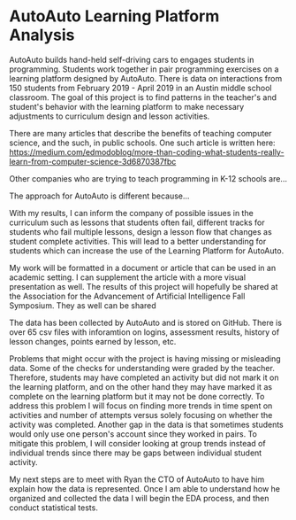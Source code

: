 # AutoAuto Learning Platform Analysis

AutoAuto builds hand-held self-driving cars to engages students in programming. Students work together in pair programming exercises on a learning platform designed by AutoAuto. There is data on interactions from 150 students from February 2019 - April 2019 in an Austin middle school classroom. The goal of this project is to find patterns in the teacher's and student's behavior with the learning platform to make necessary adjustments to curriculum design and lesson activities. 


There are many articles that describe the benefits of teaching computer science, and the such, in public schools. One such article is written here:
https://medium.com/edmodoblog/more-than-coding-what-students-really-learn-from-computer-science-3d6870387fbc

 Other companies who are trying to teach programming in K-12 schools are... 
 
 The approach for AutoAuto is different because...


With my results, I can inform the company of possible issues in the curriculum such as lessons that students often fail, different tracks for students who fail multiple lessons, design a lesson flow that changes as student complete activities. This will lead to a better understanding for students which can increase the use of the Learning Platform for AutoAuto. 

My work will be formatted in a document or article that can be used in an academic setting. I can supplement the article with a more visual presentation as well. The results of this project will hopefully be shared at the Association for the Advancement of Artificial Intelligence Fall Symposium. They as well can be shared 

The data has been collected by AutoAuto and is stored on GitHub. There is over 65 csv files with inforamtion on logins, assessment results, history of lesson changes, points earned by lesson, etc. 

Problems that might occur with the project is having missing or misleading data. Some of the checks for understanding were graded by the teacher. Therefore, students may have completed an activity but did not mark it on the learning platform, and on the other hand they may have marked it as complete on the learning platform but it may not be done correctly. To address this problem I will focus on finding more trends in time spent on activities and number of attempts versus solely focusing on whether the activity was completed. 
Another gap in the data is that sometimes students would only use one person's account since they worked in pairs. To mitigate this problem, I will consider looking at group trends instead of individual trends since there may be gaps between individual student activity. 

My next steps are to meet with Ryan the CTO of AutoAuto to have him explain how the data is represented. Once I am able to understand how he organized and collected the data I will begin the EDA process, and then conduct statistical tests.

